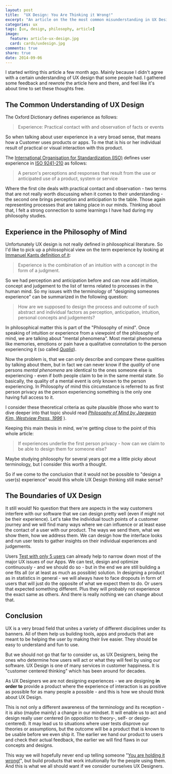 ```yaml
---
layout: post
title:  "UX Design: You Are Thinking it Wrong!"
excerpt: "An article on the the most common misunderstanding in UX Design."
categories: ux
tags: [ux, design, philosophy, article]
image:
  feature: article-ux-design.jpg
  card: cards/uxdesign.jpg
comments: true
share: true
date: 2014-09-06
---
```


I started writing this article a few month ago. Mainly because I didn't agree with a certain understanding of UX design that some people had. I gathered some feedback and rewrote the article here and there, and feel like it's about time to set these thoughts free.

## The Common Understanding of UX Design

The Oxford Dictionary defines experience as follows:

> Experience: Practical contact with and observation of facts or events

So when talking about user experience in a very broad sense, that means how a Customer uses products or apps. To me that is his or her individual result of practical or visual interaction with this product.

The [International Organisation for Standardization (ISO)](//iso.org) defines user experience in [ISO 9241-210](//www.iso.org/iso/home/store/catalogue_tc/catalogue_detail.htm?csnumber=52075) as follows:

> A person's perceptions and responses that result from the use or anticipated use of a product, system or service

Where the first cite deals with practical contact and observation - two terms that are not really worth discussing when it comes to their understanding - the second one brings perception and anticipation to the table. Those again representing processes that are taking place in our minds. Thinking about that, I felt a strong connection to some learnings I have had during my philosophy studies.

## Experience in the Philosophy of Mind

Unfortunately UX design is not really defined in philosophical literature. So I'd like to pick up a philosophical view on the term experience by looking at [Immanuel Kants definition of it](//staffweb.hkbu.edu.hk/ppp/ksp1/KSPglos.html):

> Experience is the combination of an intuition with a concept in the form of a judgment.

So we had perception and anticipation before and can now add intuition, concept and judgement to the list of terms related to processes in the human mind. So my issues with the terminology of "designing someones experience" can be summarized in the following question:

> How are we supposed to design the process and outcome of such abstract and individual factors as perception, anticipation, intuition, personal concepts and judgements?

In philosophical matter this is part of the "Philosophy of mind". Once speaking of intuition or experience from a viewpoint of the philosophy of mind,  we are talking about "mental phenomena". Most mental phenomena like memories, emotions or pain have a qualitative connotation to the person experiencing it  (so called *[Qualia](//plato.stanford.edu/entries/qualia/)*).

Now the problem is, that we can only describe and compare these qualities by talking about them, but in fact we can never know if the *quality* of one persons *mental phenomena* are identical to the ones someone else is experiencing - even if both people claim to be in the same mental state. So basically, the quality of a mental event is only known to the person experiencing. In Philosophy of mind this circumstance is referred to as first person privacy as the person experiencing something is the only one having full access to it.

I consider these theoretical criteria as quite plausible (those who want to dive deeper into that topic should read [*Philosophy of Mind by Jaegwon Kim, Westview Press, 1996*](//www.amazon.de/gp/product/0813344581?ie=UTF8&camp=3206&creative=21426&creativeASIN=0813344581&linkCode=shr&tag=httpaethermde-21&linkId=ZCUY76RDBSOCBBZA&qid=1411627401&sr=8-1&keywords=jaegwon+kim) ).

Keeping this main thesis in mind, we're getting close to the point of this whole article:

> If experiences underlie the first person privacy - how can we claim to be able to design them for someone else?

Maybe studying philosophy for several years got me a little picky about terminology, but I consider this worth a thought.

So if we come to the conclusion that it would not be possible to "design a user(s) experience" would this whole UX Design thinking still make sense?

## The Boundaries of UX Design

It still would! No question that there are aspects in the way customers interfere with our software that we can design pretty well (even if might not be their experience). Let's take the individual touch points of a customer journey and we will find many ways where we can influence or at least ease the contact of a user with our product. The ways we send them, what we show them, how we address them. We can design how the interface looks and run user tests to gather insights on their individual experiences and judgements.

Users [Test with only 5 users](//www.measuringusability.com/five-users.php) can already help to narrow down most of the major UX issues of our Apps. We can test, design and optimize continuously - and we should do so -  but in the end we are still building a one fits all (or at least as much as possible) solution. In designing a product as in statistics in general - we will always have to face dropouts in form of users that will just do the opposite of what we expect them to do. Or users that expected something different. Plus they will probably not experience the exact same as others. And there is really nothing we can change about that.

## Conclusion

UX is a very broad field that unites a variety of different disciplines under its banners. All of them help us building tools, apps and products that are meant to be helping the user by making their live easier. They should be easy to understand and fun to use.

But we should not go that far to consider us, as UX Designers, being the ones who determine how users will act or what they will feel by using our software. UX Design is one of many services in customer happiness. It is "customer centered thinking" which has been around for decades.

As UX Designers we are not designing experiences - we are designing **in order to** provide a product where the experience of interaction is as positive as possible for as many people a possible - and this is how we should think about UX Design.

This is not only a different awareness of the terminology and its reception - it is also (maybe mainly) a change in our mindset. It will enable us to act and design really user centered (in opposition to theory-, self- or design-centered). It may lead us to situations where user tests disprove our theories or assumptions, but the outcome will be a product that is known to be usable before we even ship it. The earlier we hand our product to users and check their actual feedback, the earlier we will find flaws in our concepts and designs.

This way we will hopefully never end up telling someone "[You are holding it wrong!](//www.engadget.com/2010/06/24/apple-responds-over-iphone-4-reception-issues-youre-holding-th/)", but build products that work intuitionally for the people using them. And this is what we all should want if we consider ourselves UX Designers.
